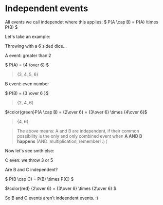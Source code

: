 # Independent events

All events we call independet where this applies: $ P(A \cap B) = P(A) \times P(B) $


Let's take an example:

Throwing with a 6 sided dice...

A event: greater than 2

$ P(A) = {4 \over 6} $

> {3, 4, 5, 6}

B event: even number

$ P(B) = {3 \over 6 }$

> {2, 4, 6}

$\color{green}P(A \cap B) = {2\over 6} = {3\over 6} \times {4\over 6}$

> {4, 6}

> The above means: A and B are independent, if their common possibility is the only and only combined event when **A AND B happens** (AND: multiplication, remember! :) )

Now let's see smth else:

C even: we throw 3 or 5

Are B and C independent?

$ P(B \cap C) = P(B) \times P(C) $

$\color{red} {2\over 6} = {3\over 6} \times {2\over 6} $

So B and C events aren't indeendent events. :)